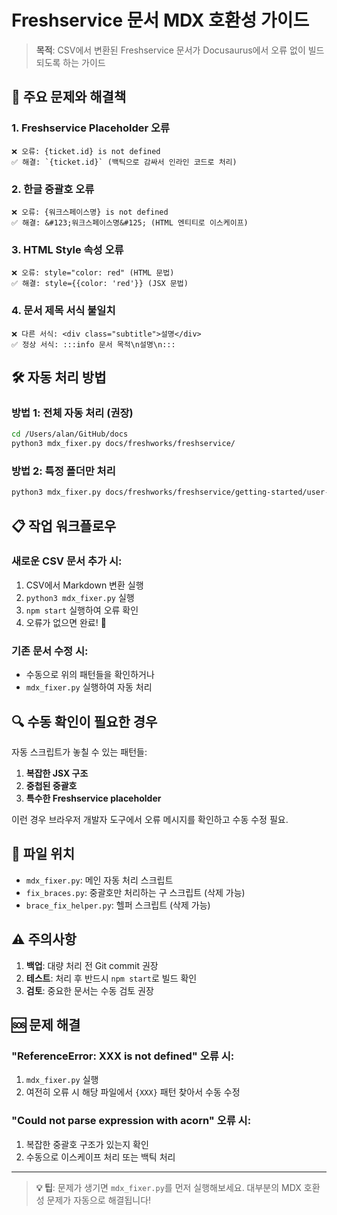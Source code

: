 # Freshservice 문서 MDX 호환성 가이드

> **목적**: CSV에서 변환된 Freshservice 문서가 Docusaurus에서 오류 없이 빌드되도록 하는 가이드

## 🚨 주요 문제와 해결책

### 1. **Freshservice Placeholder 오류**
```
❌ 오류: {ticket.id} is not defined
✅ 해결: `{ticket.id}` (백틱으로 감싸서 인라인 코드로 처리)
```

### 2. **한글 중괄호 오류**  
```
❌ 오류: {워크스페이스명} is not defined
✅ 해결: &#123;워크스페이스명&#125; (HTML 엔티티로 이스케이프)
```

### 3. **HTML Style 속성 오류**
```
❌ 오류: style="color: red" (HTML 문법)
✅ 해결: style={{color: 'red'}} (JSX 문법)
```

### 4. **문서 제목 서식 불일치**
```
❌ 다른 서식: <div class="subtitle">설명</div>
✅ 정상 서식: :::info 문서 목적\n설명\n:::
```

## 🛠️ 자동 처리 방법

### 방법 1: 전체 자동 처리 (권장)
```bash
cd /Users/alan/GitHub/docs
python3 mdx_fixer.py docs/freshworks/freshservice/
```

### 방법 2: 특정 폴더만 처리
```bash
python3 mdx_fixer.py docs/freshworks/freshservice/getting-started/user-management/
```

## 📋 작업 워크플로우

### 새로운 CSV 문서 추가 시:
1. CSV에서 Markdown 변환 실행
2. `python3 mdx_fixer.py` 실행
3. `npm start` 실행하여 오류 확인
4. 오류가 없으면 완료! 🎉

### 기존 문서 수정 시:
- 수동으로 위의 패턴들을 확인하거나
- `mdx_fixer.py` 실행하여 자동 처리

## 🔍 수동 확인이 필요한 경우

자동 스크립트가 놓칠 수 있는 패턴들:

1. **복잡한 JSX 구조**
2. **중첩된 중괄호** 
3. **특수한 Freshservice placeholder**

이런 경우 브라우저 개발자 도구에서 오류 메시지를 확인하고 수동 수정 필요.

## 📁 파일 위치

- `mdx_fixer.py`: 메인 자동 처리 스크립트
- `fix_braces.py`: 중괄호만 처리하는 구 스크립트 (삭제 가능)
- `brace_fix_helper.py`: 헬퍼 스크립트 (삭제 가능)

## ⚠️ 주의사항

1. **백업**: 대량 처리 전 Git commit 권장
2. **테스트**: 처리 후 반드시 `npm start`로 빌드 확인
3. **검토**: 중요한 문서는 수동 검토 권장

## 🆘 문제 해결

### "ReferenceError: XXX is not defined" 오류 시:
1. `mdx_fixer.py` 실행
2. 여전히 오류 시 해당 파일에서 `{XXX}` 패턴 찾아서 수동 수정

### "Could not parse expression with acorn" 오류 시:
1. 복잡한 중괄호 구조가 있는지 확인
2. 수동으로 이스케이프 처리 또는 백틱 처리

---

> **💡 팁**: 문제가 생기면 `mdx_fixer.py`를 먼저 실행해보세요. 대부분의 MDX 호환성 문제가 자동으로 해결됩니다!
